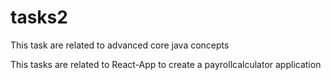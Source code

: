 # tasks2

This task are related to advanced core java concepts

This tasks are related to React-App to create a payrollcalculator application

